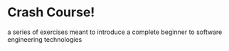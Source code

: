 # Crash Course!
a series of exercises meant to introduce a complete beginner to software engineering technologies
